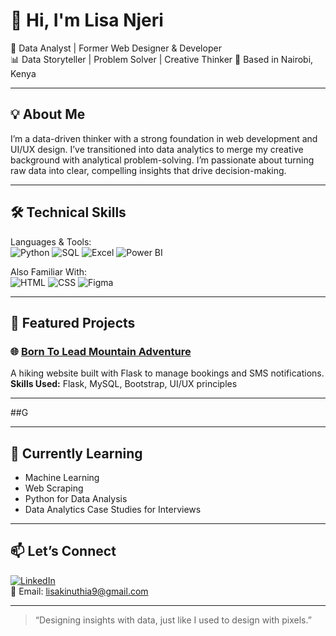 # 👋 Hi, I'm Lisa Njeri

🎯 Data Analyst | Former Web Designer & Developer  
📊 Data Storyteller | Problem Solver | Creative Thinker
📍 Based in Nairobi, Kenya

---

## 💡 About Me

I’m a data-driven thinker with a strong foundation in web development and UI/UX design. I’ve transitioned into data analytics to merge my creative background with analytical problem-solving. I’m passionate about turning raw data into clear, compelling insights that drive decision-making.

---

## 🛠️ Technical Skills

Languages & Tools:  
![Python](https://img.shields.io/badge/-Python-3776AB?style=flat&logo=python&logoColor=white)
![SQL](https://img.shields.io/badge/-SQL-4479A1?style=flat&logo=postgresql&logoColor=white)
![Excel](https://img.shields.io/badge/-Excel-217346?style=flat&logo=microsoft-excel&logoColor=white)
![Power BI](https://img.shields.io/badge/-Power%20BI-F2C811?style=flat&logo=powerbi&logoColor=black)

Also Familiar With:  
![HTML](https://img.shields.io/badge/-HTML5-E34F26?style=flat&logo=html5&logoColor=white)
![CSS](https://img.shields.io/badge/-CSS3-1572B6?style=flat&logo=css3&logoColor=white)
![Figma](https://img.shields.io/badge/-Figma-black?style=flat&logo=figma)

---

## 📌 Featured Projects



### 🌐 [Born To Lead Mountain Adventure](https://github.com/Lisa-codes/Flask-BTL-Website)
A hiking website built with Flask to manage bookings and SMS notifications.  
**Skills Used:** Flask, MySQL, Bootstrap, UI/UX principles

---
##G

---

## 🌱 Currently Learning

- Machine Learning
- Web Scraping
- Python for Data Analysis
- Data Analytics Case Studies for Interviews

---

## 📫 Let’s Connect

[![LinkedIn](https://img.shields.io/badge/-LinkedIn-blue?logo=linkedin&logoColor=white&style=flat)](https://www.linkedin.com/in/ms-lisa-njeri/)  
📧 Email: lisakinuthia9@gmail.com

---

> “Designing insights with data, just like I used to design with pixels.”

